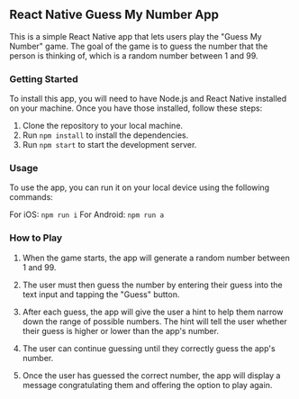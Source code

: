 ## React Native Guess My Number App

This is a simple React Native app that lets users play the "Guess My Number" game.
The goal of the game is to guess the number that the person is thinking of, which is a random number between 1 and 99.

### Getting Started

To install this app, you will need to have Node.js and React Native installed on your machine.
Once you have those installed, follow these steps:

1. Clone the repository to your local machine.
2. Run ```npm install``` to install the dependencies.
3. Run ```npm start``` to start the development server.

### Usage

To use the app, you can run it on your local device using the following commands:

For iOS: ```npm run i```
For Android: ```npm run a```

### How to Play

1. When the game starts, the app will generate a random number between 1 and 99.

2. The user must then guess the number by entering their guess into the text input and tapping the "Guess" button.

3. After each guess, the app will give the user a hint to help them narrow down the range of possible numbers. The hint will tell the user whether their guess is higher or lower than the app's number.

4. The user can continue guessing until they correctly guess the app's number.

5. Once the user has guessed the correct number, the app will display a message congratulating them and offering the option to play again.

